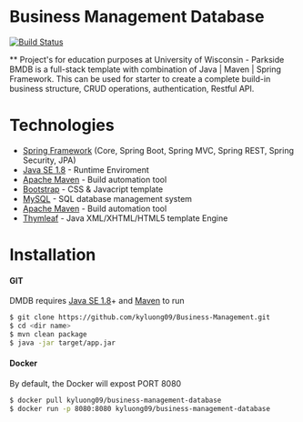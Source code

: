 # Business Management Database

[![Build Status](https://travis-ci.org/joemccann/dillinger.svg?branch=master)](https://travis-ci.org/joemccann/dillinger)

** Project's for education purposes at University of Wisconsin - Parkside
BMDB is a full-stack template with combination of Java | Maven | Spring Framework. This can be used for starter to create a complete build-in business structure, CRUD operations, authentication, Restful API.


# Technologies
  - [Spring Framework](https://spring.io/) (Core, Spring Boot, Spring MVC, Spring REST, Spring Security, JPA)
  - [Java SE 1.8](https://www.oracle.com/technetwork/java/javase/downloads/jdk8-downloads-2133151.html) - Runtime Enviroment
  - [Apache Maven](https://maven.apache.org/) - Build automation tool
  - [Bootstrap](https://getbootstrap.com/) - CSS & Javacript template
  - [MySQL](https://www.mysql.com/) - SQL database management system
  - [Apache Maven](https://maven.apache.org/) - Build automation tool
  - [Thymleaf](https://www.thymeleaf.org/) - Java XML/XHTML/HTML5 template Engine
  
# Installation
#### GIT
DMDB requires [Java SE 1.8](https://www.oracle.com/technetwork/java/javase/downloads/jdk8-downloads-2133151.html)+ and  [Maven](https://maven.apache.org/) to run
```sh
$ git clone https://github.com/kyluong09/Business-Management.git
$ cd <dir name> 
$ mvn clean package 
$ java -jar target/app.jar
```
#### Docker
By default, the Docker will expost PORT 8080
```sh
$ docker pull kyluong09/business-management-database
$ docker run -p 8080:8080 kyluong09/business-management-database
```
